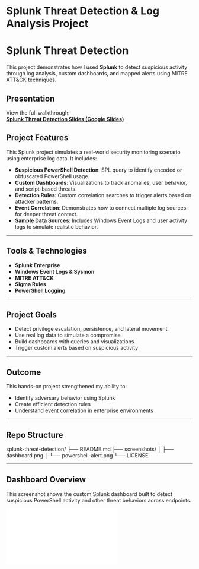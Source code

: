 #  Splunk Threat Detection & Log Analysis Project
# Splunk Threat Detection
This project demonstrates how I used **Splunk** to detect suspicious activity through log analysis, custom dashboards, and mapped alerts using MITRE ATT&CK techniques.

##  Presentation
View the full walkthrough:  
**[Splunk Threat Detection Slides (Google Slides)](https://docs.google.com/presentation/d/1MgRZ0GU5EhEWFDaDAdu7tRQI3nGlzzlW365Y1LsfOZI/edit?usp=sharing)**

##  Project Features

This Splunk project simulates a real-world security monitoring scenario using enterprise log data. It includes:

-  **Suspicious PowerShell Detection**: SPL query to identify encoded or obfuscated PowerShell usage.
-  **Custom Dashboards**: Visualizations to track anomalies, user behavior, and script-based threats.
-  **Detection Rules**: Custom correlation searches to trigger alerts based on attacker patterns.
-  **Event Correlation**: Demonstrates how to connect multiple log sources for deeper threat context.
-  **Sample Data Sources**: Includes Windows Event Logs and user activity logs to simulate realistic behavior.

---

## Tools & Technologies
- **Splunk Enterprise**
- **Windows Event Logs & Sysmon**
- **MITRE ATT&CK**
- **Sigma Rules**
- **PowerShell Logging**

---

## Project Goals
- Detect privilege escalation, persistence, and lateral movement
- Use real log data to simulate a compromise
- Build dashboards with queries and visualizations
- Trigger custom alerts based on suspicious activity

---

## Outcome
This hands-on project strengthened my ability to:

- Identify adversary behavior using Splunk  
- Create efficient detection rules  
- Understand event correlation in enterprise environments

---

## Repo Structure
splunk-threat-detection/
├── README.md
├── screenshots/
│   ├── dashboard.png
│   └── powershell-alert.png
└── LICENSE

---

##  Dashboard Overview

This screenshot shows the custom Splunk dashboard built to detect suspicious PowerShell activity and other threat behaviors across endpoints.

![Dashboard Overview](./dashboard-overview.png.pdf)





